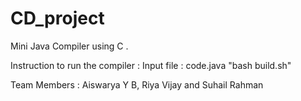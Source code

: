 # CD_project
Mini Java Compiler using C .

Instruction to run the compiler :
Input file : code.java
"bash build.sh"

Team Members : Aiswarya Y B, Riya Vijay and Suhail Rahman
